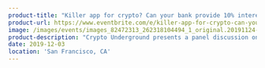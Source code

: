 ```yaml
---
product-title: "Killer app for crypto? Can your bank provide 10% interest? CeFi vs DeFi!"
product-url: https://www.eventbrite.com/e/killer-app-for-crypto-can-your-bank-provide-10-interest-cefi-vs-defi-tickets-82554337245
image: /images/events/images_82472313_262318104494_1_original.20191124-222137.jpeg
product-description: "Crypto Underground presents a panel discussion on the topic Decentralized Finance (DeFi) vs. Centralized Finance (CeFi)."  
date: 2019-12-03
location: 'San Francisco, CA'
---
```

